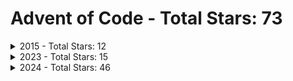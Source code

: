 # Advent of Code - Total Stars: 73

<details>
<summary> 2015 - Total Stars: 12</summary>

| Day | Part A Stars | Part A Runtime | Part B Stars | Part B Runtime |
|-----|--------------|----------------|--------------|----------------|
| [1](https://adventofcode.com/2015/day/1) | ⭐ | 4.72 ms | ⭐ | 708.34 µs |
| [2](https://adventofcode.com/2015/day/2) | ⭐ | 4.09 ms | ⭐ | 4.59 ms |
| [3](https://adventofcode.com/2015/day/3) | ⭐ | 7.23 ms | ⭐ | 7.78 ms |
| [4](https://adventofcode.com/2015/day/4) | ⭐ | 366.85 ms | ⭐ | 9.74 s |
| [5](https://adventofcode.com/2015/day/5) | ⭐ | 3.81 ms | ⭐ | 2.86 ms |
| [6](https://adventofcode.com/2015/day/6) | ⭐ | 1.69 s | ⭐ | 4.06 s |
| [7](https://adventofcode.com/2015/day/7) |  | N/A |  | N/A |

</details>

<details>
<summary> 2023 - Total Stars: 15</summary>

| Day | Part A Stars | Part A Runtime | Part B Stars | Part B Runtime |
|-----|--------------|----------------|--------------|----------------|
| [1](https://adventofcode.com/2023/day/1) | ⭐ | 6.89 ms | ⭐ | 27.50 ms |
| [2](https://adventofcode.com/2023/day/2) | ⭐ | 6.83 ms | ⭐ | 6.99 ms |
| [3](https://adventofcode.com/2023/day/3) | ⭐ | 9.49 ms | ⭐ | 5.27 ms |
| [4](https://adventofcode.com/2023/day/4) | ⭐ | 5.54 ms | ⭐ | 4.08 ms |
| [5](https://adventofcode.com/2023/day/5) | ⭐ | 3.88 ms |  | N/A |
| [6](https://adventofcode.com/2023/day/6) | ⭐ | 1.51 ms | ⭐ | 488.52 µs |
| [7](https://adventofcode.com/2023/day/7) | ⭐ | 7.79 ms |  | N/A |
| [8](https://adventofcode.com/2023/day/8) |  | N/A |  | N/A |
| [24](https://adventofcode.com/2023/day/24) | ⭐ | 294.44 ms | ⭐ | 1.26 ms |
| [25](https://adventofcode.com/2023/day/25) | ⭐ | 24.05 s |  | N/A |

</details>

<details>
<summary> 2024 - Total Stars: 46</summary>

| Day | Part A Stars | Part A Runtime | Part B Stars | Part B Runtime |
|-----|--------------|----------------|--------------|----------------|
| [1](https://adventofcode.com/2024/day/1) | ⭐ | 6.32 ms | ⭐ | 16.81 ms |
| [2](https://adventofcode.com/2024/day/2) | ⭐ | 6.84 ms | ⭐ | 19.50 ms |
| [3](https://adventofcode.com/2024/day/3) | ⭐ | 3.81 ms | ⭐ | 1.97 ms |
| [4](https://adventofcode.com/2024/day/4) | ⭐ | 24.49 ms | ⭐ | 11.63 ms |
| [5](https://adventofcode.com/2024/day/5) | ⭐ | 29.86 ms | ⭐ | 85.14 ms |
| [6](https://adventofcode.com/2024/day/6) | ⭐ | 88.18 ms | ⭐ | 605.14 ms |
| [7](https://adventofcode.com/2024/day/7) | ⭐ | 12.26 s | ⭐ | 34.60 s |
| [8](https://adventofcode.com/2024/day/8) | ⭐ | 2.82 ms | ⭐ | 2.11 ms |
| [9](https://adventofcode.com/2024/day/9) | ⭐ | 153.96 ms | ⭐ | 2.60 s |
| [10](https://adventofcode.com/2024/day/10) | ⭐ | 11.30 ms | ⭐ | 10.46 ms |
| [11](https://adventofcode.com/2024/day/11) | ⭐ | 13.32 ms | ⭐ | 340.11 ms |
| [12](https://adventofcode.com/2024/day/12) | ⭐ | 310.08 ms | ⭐ | 231.29 ms |
| [13](https://adventofcode.com/2024/day/13) | ⭐ | 3.60 ms | ⭐ | 1.78 ms |
| [14](https://adventofcode.com/2024/day/14) | ⭐ | 3.34 ms | ⭐ | 3.30 s |
| [15](https://adventofcode.com/2024/day/15) | ⭐ | 15.19 ms | ⭐ | 2.12 s |
| [16](https://adventofcode.com/2024/day/16) | ⭐ | 102.72 ms | ⭐ | 249.87 ms |
| [17](https://adventofcode.com/2024/day/17) | ⭐ | 2.50 ms | ⭐ | 28.12 ms |
| [18](https://adventofcode.com/2024/day/18) | ⭐ | 10.52 ms | ⭐ | 2.34 s |
| [19](https://adventofcode.com/2024/day/19) | ⭐ | 208.86 ms | ⭐ | 783.26 ms |
| [20](https://adventofcode.com/2024/day/20) | ⭐ | 12.53 s | ⭐ | 13.28 s |
| [21](https://adventofcode.com/2024/day/21) | ⭐ | 4.56 ms | ⭐ | 9.27 ms |
| [22](https://adventofcode.com/2024/day/22) | ⭐ | 4.18 s | ⭐ | 81.19 s |
| [23](https://adventofcode.com/2024/day/23) | ⭐ | 747.08 ms | ⭐ | 16.54 ms |

</details>

